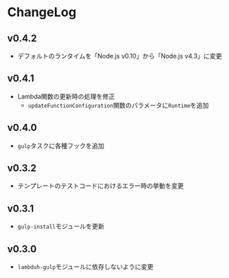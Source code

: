 
# ChangeLog

## v0.4.2

* デフォルトのランタイムを「Node.js v0.10」から「Node.js v4.3」に変更

## v0.4.1

* Lambda関数の更新時の処理を修正
    * `updateFunctionConfiguration`関数のパラメータに`Runtime`を追加

## v0.4.0

* `gulp`タスクに各種フックを追加

## v0.3.2

* テンプレートのテストコードにおけるエラー時の挙動を変更

## v0.3.1

* `gulp-install`モジュールを更新

## v0.3.0

* `lambduh-gulp`モジュールに依存しないように変更
